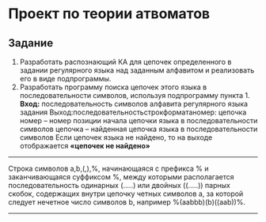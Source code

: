 # Проект по теории атвоматов

## Задание
1. Разработать распознающий КА для цепочек определенного в задании регулярного языка над заданным алфавитом и реализовать его в виде подпрограммы.
2. Разработать программу поиска цепочек этого языка в последовательности символов, используя подпрограмму пункта 1.
**Вход:** последовательность символов алфавита регулярного языка задания Выход:последовательностьстрокформатаномер: цепочка
номер – номер позиции начала цепочки языка в последовательности символов цепочка – найденная цепочка языка в последовательности символов
Если цепочек языка не найдено, то на выходе отображается **«цепочек не найдено»**

____
Строка символов a,b,(,),%, начинающаяся с префикса % и заканчивающаяся
суффиксом %, между которыми располагается последовательность одинарных (.....) или двойных ((.....)) парных скобок, содержащих внутри цепочку четных символов a, за которой следует нечетное число символов b, например %(aabbb)(b)((aab))%.
____
